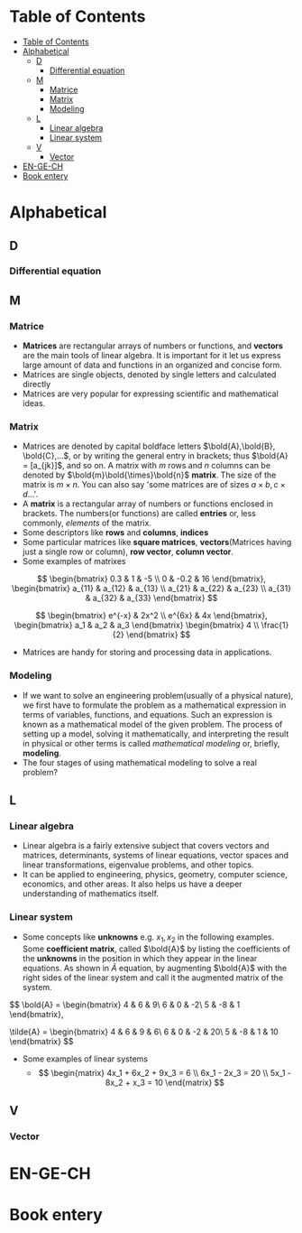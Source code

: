 # Table of Contents
- [Table of Contents](#table-of-contents)
- [Alphabetical](#alphabetical)
  - [D](#d)
    - [Differential equation](#differential-equation)
  - [M](#m)
    - [Matrice](#matrice)
    - [Matrix](#matrix)
    - [Modeling](#modeling)
  - [L](#l)
    - [Linear algebra](#linear-algebra)
    - [Linear system](#linear-system)
  - [V](#v)
    - [Vector](#vector)
- [EN-GE-CH](#en-ge-ch)
- [Book entery](#book-entery)
# Alphabetical
## D
### Differential equation
## M
### Matrice
- **Matrices** are rectangular arrays of numbers or functions, and **vectors** are the main tools of linear algebra. It is important for it let us express large amount of data and functions in an organized and concise form.
- Matrices are single objects, denoted by single letters and calculated directly
- Matrices are very popular for expressing scientific and mathematical ideas.

### Matrix
- Matrices are denoted by capital boldface letters $\bold{A},\bold{B}, \bold{C},...$, or by writing the general entry in brackets; thus $\bold{A} = [a_{jk}]$, and so on. A matrix with *m* rows and *n* columns can be denoted by $\bold{m}\bold{\times}\bold{n}$ **matrix**. The size of the matrix is $m\times n$. You can also say 'some matrices are of sizes $a\times b, c\times d...$'.
- A **matrix** is a rectangular array of numbers or functions enclosed in brackets. The numbers(or functions) are called **entries** or, less commonly, *elements* of the matrix.
- Some descriptors like **rows** and **columns**, **indices**
- Some particular matrices like **square matrices**, **vectors**(Matrices having just a single row or column), **row vector**, **column vector**. 
- Some examples of matrixes

$$
\begin{bmatrix}
0.3 & 1 & -5 \\
0 & -0.2 & 16 
\end{bmatrix},
\begin{bmatrix}
a_{11} & a_{12} & a_{13} \\
a_{21} & a_{22} & a_{23} \\ 
a_{31} & a_{32} & a_{33}
\end{bmatrix}
$$

$$
\begin{bmatrix}
e^{-x} & 2x^2 \\
e^{6x} & 4x
\end{bmatrix},
\begin{bmatrix}
a_1 & a_2 & a_3 
\end{bmatrix}
\begin{bmatrix}
4 \\
\frac{1}{2}
\end{bmatrix}
$$

- Matrices are handy for storing and processing data in applications. 
### Modeling
- If we want to solve an engineering problem(usually of a physical nature), we first have to formulate the problem as a mathematical expression in terms of variables, functions, and equations. Such an expression is known as a mathematical model of the given problem. The process of setting up a model, solving it mathematically, and interpreting the result in physical or other terms is called *mathematical modeling* or, briefly, **modeling**.
- The four stages of using mathematical modeling to solve a real problem?

## L
### Linear algebra
- Linear algebra is a fairly extensive subject that covers vectors and matrices, determinants, systems of linear equations, vector spaces and linear transformations, eigenvalue problems, and other topics.
- It can be applied to engineering, physics, geometry, computer science, economics, and other areas. It also helps us have a deeper understanding of mathematics itself.
### Linear system
- Some concepts like **unknowns** e.g. $x_1,x_2$ in the following examples. Some **coefficient matrix**, called $\bold{A}$ by listing the coefficients of the **unknowns** in the position in which they appear in the linear equations. As shown in $\tilde{A}$ equation, by augmenting $\bold{A}$ with the right sides of the linear system and call it the augmented matrix of the system.


$$
\bold{A} = \begin{bmatrix}
4 & 6 & 9\\
6 & 0 & -2\\
5 & -8 & 1
\end{bmatrix},

\tilde{A} = \begin{bmatrix}
4 & 6 & 9 & 6\\
6 & 0 & -2 & 20\\
5 & -8 & 1 & 10
\end{bmatrix}
$$

- Some examples of linear systems
  - $$
    \begin{matrix}
      4x_1 + 6x_2 + 9x_3 = 6 \\
      6x_1  - 2x_3 = 20 \\
      5x_1 - 8x_2 + x_3 = 10
    \end{matrix}
    $$

## V
### Vector

# EN-GE-CH

# Book entery
